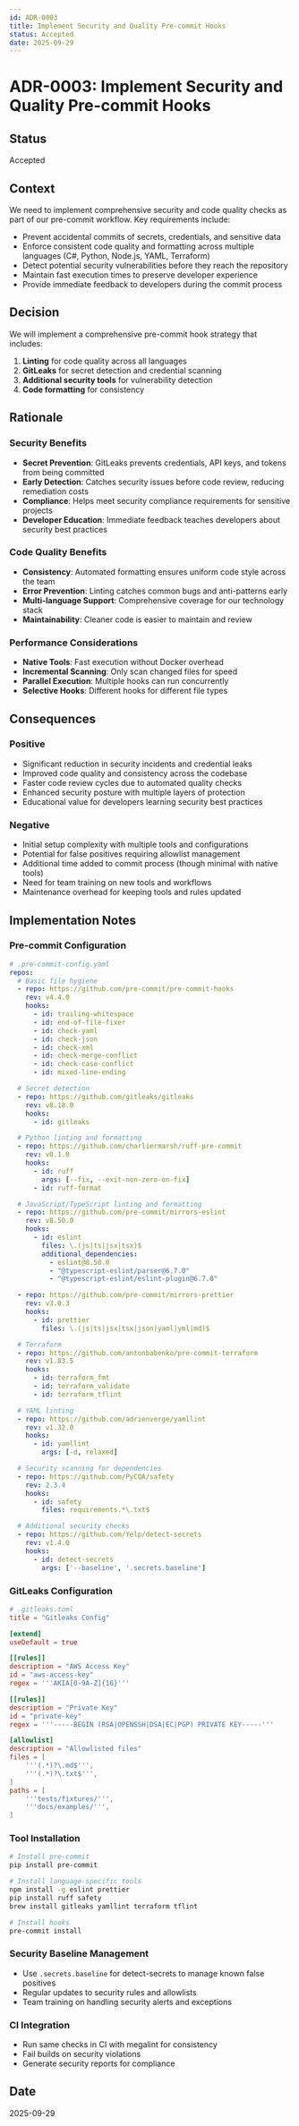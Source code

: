 ```yaml
---
id: ADR-0003
title: Implement Security and Quality Pre-commit Hooks
status: Accepted
date: 2025-09-29
---
```


# ADR-0003: Implement Security and Quality Pre-commit Hooks

## Status

Accepted

## Context

We need to implement comprehensive security and code quality checks as part of our pre-commit workflow. Key requirements include:

- Prevent accidental commits of secrets, credentials, and sensitive data
- Enforce consistent code quality and formatting across multiple languages (C#, Python, Node.js, YAML, Terraform)
- Detect potential security vulnerabilities before they reach the repository
- Maintain fast execution times to preserve developer experience
- Provide immediate feedback to developers during the commit process

## Decision

We will implement a comprehensive pre-commit hook strategy that includes:

1. **Linting** for code quality across all languages
2. **GitLeaks** for secret detection and credential scanning
3. **Additional security tools** for vulnerability detection
4. **Code formatting** for consistency

## Rationale

### Security Benefits

- **Secret Prevention**: GitLeaks prevents credentials, API keys, and tokens from being committed
- **Early Detection**: Catches security issues before code review, reducing remediation costs
- **Compliance**: Helps meet security compliance requirements for sensitive projects
- **Developer Education**: Immediate feedback teaches developers about security best practices

### Code Quality Benefits

- **Consistency**: Automated formatting ensures uniform code style across the team
- **Error Prevention**: Linting catches common bugs and anti-patterns early
- **Multi-language Support**: Comprehensive coverage for our technology stack
- **Maintainability**: Cleaner code is easier to maintain and review

### Performance Considerations

- **Native Tools**: Fast execution without Docker overhead
- **Incremental Scanning**: Only scan changed files for speed
- **Parallel Execution**: Multiple hooks can run concurrently
- **Selective Hooks**: Different hooks for different file types

## Consequences

### Positive

- Significant reduction in security incidents and credential leaks
- Improved code quality and consistency across the codebase
- Faster code review cycles due to automated quality checks
- Enhanced security posture with multiple layers of protection
- Educational value for developers learning security best practices

### Negative

- Initial setup complexity with multiple tools and configurations
- Potential for false positives requiring allowlist management
- Additional time added to commit process (though minimal with native tools)
- Need for team training on new tools and workflows
- Maintenance overhead for keeping tools and rules updated

## Implementation Notes

### Pre-commit Configuration

```yaml
# .pre-commit-config.yaml
repos:
  # Basic file hygiene
  - repo: https://github.com/pre-commit/pre-commit-hooks
    rev: v4.4.0
    hooks:
      - id: trailing-whitespace
      - id: end-of-file-fixer
      - id: check-yaml
      - id: check-json
      - id: check-xml
      - id: check-merge-conflict
      - id: check-case-conflict
      - id: mixed-line-ending

  # Secret detection
  - repo: https://github.com/gitleaks/gitleaks
    rev: v8.18.0
    hooks:
      - id: gitleaks

  # Python linting and formatting
  - repo: https://github.com/charliermarsh/ruff-pre-commit
    rev: v0.1.0
    hooks:
      - id: ruff
        args: [--fix, --exit-non-zero-on-fix]
      - id: ruff-format

  # JavaScript/TypeScript linting and formatting
  - repo: https://github.com/pre-commit/mirrors-eslint
    rev: v8.50.0
    hooks:
      - id: eslint
        files: \.(js|ts|jsx|tsx)$
        additional_dependencies:
          - eslint@8.50.0
          - "@typescript-eslint/parser@6.7.0"
          - "@typescript-eslint/eslint-plugin@6.7.0"

  - repo: https://github.com/pre-commit/mirrors-prettier
    rev: v3.0.3
    hooks:
      - id: prettier
        files: \.(js|ts|jsx|tsx|json|yaml|yml|md)$

  # Terraform
  - repo: https://github.com/antonbabenko/pre-commit-terraform
    rev: v1.83.5
    hooks:
      - id: terraform_fmt
      - id: terraform_validate
      - id: terraform_tflint

  # YAML linting
  - repo: https://github.com/adrienverge/yamllint
    rev: v1.32.0
    hooks:
      - id: yamllint
        args: [-d, relaxed]

  # Security scanning for dependencies
  - repo: https://github.com/PyCQA/safety
    rev: 2.3.4
    hooks:
      - id: safety
        files: requirements.*\.txt$

  # Additional security checks
  - repo: https://github.com/Yelp/detect-secrets
    rev: v1.4.0
    hooks:
      - id: detect-secrets
        args: ['--baseline', '.secrets.baseline']
```

### GitLeaks Configuration

```toml
# .gitleaks.toml
title = "Gitleaks Config"

[extend]
useDefault = true

[[rules]]
description = "AWS Access Key"
id = "aws-access-key"
regex = '''AKIA[0-9A-Z]{16}'''

[[rules]]
description = "Private Key"
id = "private-key"
regex = '''-----BEGIN (RSA|OPENSSH|DSA|EC|PGP) PRIVATE KEY-----'''

[allowlist]
description = "Allowlisted files"
files = [
    '''(.*)?\.md$''',
    '''(.*)?\.txt$''',
]
paths = [
    '''tests/fixtures/''',
    '''docs/examples/''',
]
```

### Tool Installation

```bash
# Install pre-commit
pip install pre-commit

# Install language-specific tools
npm install -g eslint prettier
pip install ruff safety
brew install gitleaks yamllint terraform tflint

# Install hooks
pre-commit install
```

### Security Baseline Management

- Use `.secrets.baseline` for detect-secrets to manage known false positives
- Regular updates to security rules and allowlists
- Team training on handling security alerts and exceptions

### CI Integration

- Run same checks in CI with megalint for consistency
- Fail builds on security violations
- Generate security reports for compliance

## Date

2025-09-29
